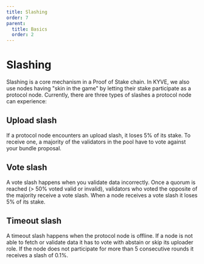```yaml
---
title: Slashing
order: 7
parent:
  title: Basics
  order: 2
---
```


# Slashing

Slashing is a core mechanism in a Proof of Stake chain. In KYVE, we also use nodes having "skin in the game" by letting their stake participate as a protocol node. Currently, there are three types of slashes a protocol node can experience:

## Upload slash

If a protocol node encounters an upload slash, it loses 5% of its stake. To receive one, a majority of the validators in the pool have to vote against your bundle proposal.

## Vote slash

A vote slash happens when you validate data incorrectly. Once a quorum is reached (> 50% voted valid or invalid), validators who voted the opposite of the majority receive a vote slash. When a node receives a vote slash
it loses 5% of its stake.

## Timeout slash

A timeout slash happens when the protocol node is offline.
If a node is not able to fetch or validate data it has to vote with abstain 
or skip its uploader role. If the node does not participate for more than 5
consecutive rounds it receives a slash of 0.1%.
